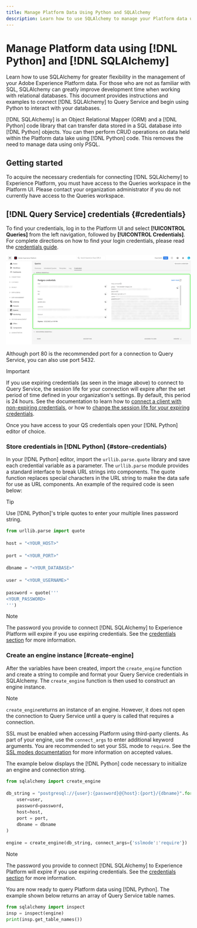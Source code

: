 ```yaml
---
title: Manage Platform Data Using Python and SQLAlchemy
description: Learn how to use SQLAlchemy to manage your Platform data using Python instead of SQL.
---
```

# Manage Platform data using [!DNL Python] and [!DNL SQLAlchemy] 

Learn how to use SQLAlchemy for greater flexibility in the management of your Adobe Experience Platform data. For those who are not as familiar with SQL, SQLAlchemy can greatly improve development time when working with relational databases. This document provides instructions and examples to connect [!DNL SQLAlchemy] to Query Service and begin using Python to interact with your databases.

[!DNL SQLAlchemy] is an Object Relational Mapper (ORM) and a [!DNL Python] code library that can transfer data stored in a SQL database into [!DNL Python] objects. You can then perform CRUD operations on data held within the Platform data lake using [!DNL Python] code. This removes the need to manage data using only PSQL.

## Getting started

To acquire the necessary credentials for connecting [!DNL SQLAlchemy] to Experience Platform, you must have access to the Queries workspace in the Platform UI. Please contact your organization administrator if you do not currently have access to the Queries workspace. 

## [!DNL Query Service] credentials {#credentials}

To find your credentials, log in to the Platform UI and select **[!UICONTROL Queries]** from the left navigation, followed by **[!UICONTROL Credentials]**. For complete directions on how to find your login credentials, please read the [credentials guide](../ui/credentials.md).

![The Credential tab with expiring credentials for Query Service highlighted.](../images/use-cases/credentials.png)

Although port 80 is the recommended port for a connection to Query Service, you can also use port 5432.

>[!IMPORTANT]
>
>If you use expiring credentials (as seen in the image above) to connect to Query Service, the session life for your connection will expire after the set period of time defined in your organization's settings. By default, this period is 24 hours. See the documentation to learn how to [connect a client with non-expiring credentials](../ui/credentials.md#non-expiring-credentials), or how to [change the session life for your expiring credentials](../ui/credentials.md#expiring-credentials). 

Once you have access to your QS credentials open your [!DNL Python] editor of choice.

### Store credentials in [!DNL Python] {#store-credentials}

In your [!DNL Python] editor, import the `urllib.parse.quote` library and save each credential variable as a parameter. The `urllib.parse` module provides a standard interface to break URL strings into components. The quote function replaces special characters in the URL string to make the data safe for use as URL components. An example of the required code is seen below:

>[!TIP]
>
>Use [!DNL Python]'s triple quotes to enter your multiple lines password string.

```python
from urllib.parse import quote

host = "<YOUR_HOST>"

port = "<YOUR_PORT>"

dbname = "<YOUR_DATABASE>"

user = "<YOUR_USERNAME>"

password = quote('''
<YOUR_PASSWORD>
''')
```

>[!NOTE]
>
>The password you provide to connect [!DNL SQLAlchemy] to Experience Platform will expire if you use expiring credentials. See the [credentials section](#credentials) for more information.

### Create an engine instance [#create-engine]

After the variables have been created, import the `create_engine` function and create a string to compile and format your Query Service credentials in SQLAlchemy. The `create_engine` function is then used to construct an engine instance. 

>[!NOTE]
>
>`create_engine`returns an instance of an engine. However, it does not open the connection to Query Service until a query is called that requires a connection.

SSL must be enabled when accessing Platform using third-party clients. As part of your engine, use the `connect_args` to enter additional keyword arguments. You are recommended to set your SSL mode to `require`. See the [SSL modes documentation](../clients/ssl-modes.md) for more information on accepted values. 

The example below displays the [!DNL Python] code necessary to initialize an engine and connection string.

```python
from sqlalchemy import create_engine

db_string = "postgresql://{user}:{password}@{host}:{port}/{dbname}".format(
    user=user,
    password=password,
    host=host,
    port = port,
    dbname = dbname
)

engine = create_engine(db_string, connect_args={'sslmode':'require'})
```

>[!NOTE]
>
>The password you provide to connect [!DNL SQLAlchemy] to Experience Platform will expire if you use expiring credentials. See the [credentials section](#credentials) for more information.

You are now ready to query Platform data using [!DNL Python]. The example shown below returns an array of Query Service table names.

```python
from sqlalchemy import inspect
insp = inspect(engine)
print(insp.get_table_names())
```

<!-- do we need to include: 
Now that we have created an engine, you can open a connection to the database to perform CRUD operations using [!DNL Python] instead of SQL. Use the `connect` method on the engine, to open the connection.

```python
connection = engine.connect()
```
 -->


